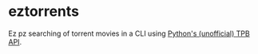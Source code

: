 eztorrents
==========

Ez pz searching of torrent movies in a CLI using [Python's (unofficial) TPB API](https://github.com/karan/TPB).
